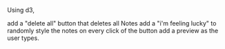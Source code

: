 Using d3,

add a "delete all" button that deletes all Notes
add a "i'm feeling lucky" to randomly style the notes on every click of the button
add a preview as the user types.
